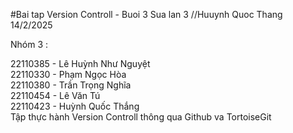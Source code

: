 #Bai tap Version Controll - Buoi 3 Sua lan 3 //Huuynh Quoc Thang 14/2/2025

Nhóm 3 :

22110385 - Lê Huỳnh Như Nguyệt  
22110330 - Phạm Ngọc Hòa  
22110380 - Trần Trọng Nghĩa  
22110454 - Lê Văn Tú  
22110423 - Huỳnh Quốc Thắng  
Tập thực hành Version Controll thông qua Github va TortoiseGit
